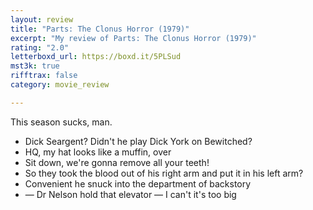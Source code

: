 ```yaml
---
layout: review
title: "Parts: The Clonus Horror (1979)"
excerpt: "My review of Parts: The Clonus Horror (1979)"
rating: "2.0"
letterboxd_url: https://boxd.it/5PLSud
mst3k: true
rifftrax: false
category: movie_review

---
```


This season sucks, man.

* Dick Seargent? Didn't he play Dick York on Bewitched?
* HQ, my hat looks like a muffin, over
* Sit down, we're gonna remove all your teeth!
* So they took the blood out of his right arm and put it in his left arm?
* Convenient he snuck into the department of backstory
* — Dr Nelson hold that elevator — I can't it's too big